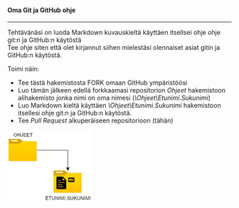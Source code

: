 #### Oma Git ja GitHub ohje
---------------------------------------
Tehtävänäsi on luoda Markdown kuvauskieltä käyttäen itsellsei ohje ohje git:n ja GitHub:n käytöstä  
Tee ohje siten että olet kirjannut siihen mielestäsi olennaiset asiat gitin ja GitHub:n käytöstä.  

Toimi näin:  
- Tee tästä hakemistosta FORK omaan GitHub ympäristöösi  
- Luo tämän jälkeen edellä forkkaamasi repositorion *Ohjeet* hakemistoon alihakemisto jonka nimi on oma nimesi (*\Ohjeet\Etunimi.Sukunimi*)
- Luo Markdown kieltä käyttäen *\Ohjeet\Etunimi.Sukunimi* hakemistoon itsellesi ohje git:n ja GitHub:n käytöstä.  
- Tee *Pull Request*  alkuperäiseen repositorioon (tähän) 


<img src="OHJEET.jpg" width="190" height="160">
